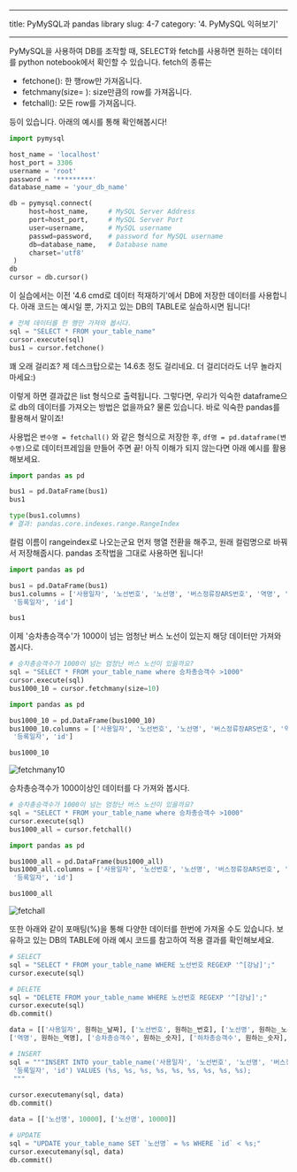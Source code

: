﻿---

title: PyMySQL과 pandas library
slug: 4-7
category: '4. PyMySQL 익혀보기'

---

PyMySQL을 사용하여 DB를 조작할 때, SELECT와 fetch를 사용하면 원하는 데이터를 python notebook에서 확인할 수 있습니다. fetch의 종류는

-   fetchone(): 한 행row만 가져옵니다.
-   fetchmany(size= ): size만큼의 row를 가져옵니다.
-   fetchall(): 모든 row를 가져옵니다.

등이 있습니다. 아래의 예시를 통해 확인해봅시다!
```python
import pymysql

host_name = 'localhost'
host_port = 3306
username = 'root'
password = '*********'
database_name = 'your_db_name'

db = pymysql.connect(
     host=host_name,     # MySQL Server Address
     port=host_port,     # MySQL Server Port
     user=username,      # MySQL username
     passwd=password,    # password for MySQL username
     db=database_name,   # Database name
     charset='utf8'
 )
db
cursor = db.cursor()
```
이 실습에서는 이전 '4.6 cmd로 데이터 적재하기'에서 DB에 저장한 데이터를 사용합니다. 아래 코드는 예시일 뿐, 가지고 있는 DB의 TABLE로 실습하시면 됩니다!
```python
# 전체 데이터를 한 행만 가져와 봅시다.
sql = "SELECT * FROM your_table_name"
cursor.execute(sql)
bus1 = cursor.fetchone()
```
꽤 오래 걸리죠? 제 데스크탑으로는 14.6초 정도 걸리네요. 더 걸리더라도 너무 놀라지 마세요:)

이렇게 하면 결과값은 list 형식으로 출력됩니다. 그렇다면, 우리가 익숙한 dataframe으로 db의 데이터를 가져오는 방법은 없을까요? 물론 있습니다. 바로 익숙한 pandas를 활용해서 말이죠!

사용법은  `변수명 = fetchall()`  와 같은 형식으로 저장한 후,  `df명 = pd.dataframe(변수명)`으로 데이터프레임을 만들어 주면 끝! 아직 이해가 되지 않는다면 아래 예시를 활용해보세요.
```python
import pandas as pd

bus1 = pd.DataFrame(bus1)
bus1 
```
```python
type(bus1.columns)
# 결과: pandas.core.indexes.range.RangeIndex
```
컬럼 이름이 rangeindex로 나오는군요 먼저 행열 전환을 해주고, 원래 컬럼명으로 바꿔서 저장해줍시다. pandas 조작법을 그대로 사용하면 됩니다!
```python
import pandas as pd

bus1 = pd.DataFrame(bus1)
bus1.columns = ['사용일자', '노선번호', '노선명', '버스정류장ARS번호', '역명', '승차총승객수', '하차총승객수',
 '등록일자', 'id']

bus1
```

이제 '승차총승객수'가 1000이 넘는 엄청난 버스 노선이 있는지 해당 데이터만 가져와 봅시다.
```python
# 승차총승객수가 1000이 넘는 엄청난 버스 노선이 있을까요?
sql = "SELECT * FROM your_table_name where 승차총승객수 >1000"
cursor.execute(sql)
bus1000_10 = cursor.fetchmany(size=10)
```
```python
import pandas as pd

bus1000_10 = pd.DataFrame(bus1000_10)
bus1000_10.columns = ['사용일자', '노선번호', '노선명', '버스정류장ARS번호', '역명', '승차총승객수', '하차총승객수',
 '등록일자', 'id']

bus1000_10
```
![fetchmany10](/basic-sql/4-6/fetchmany10.png)

승차총승객수가 1000이상인 데이터를 다 가져와 봅시다.
```python
# 승차총승객수가 1000이 넘는 엄청난 버스 노선이 있을까요?
sql = "SELECT * FROM your_table_name where 승차총승객수 >1000"
cursor.execute(sql)
bus1000_all = cursor.fetchall()
```
```python
import pandas as pd

bus1000_all = pd.DataFrame(bus1000_all)
bus1000_all.columns = ['사용일자', '노선번호', '노선명', '버스정류장ARS번호', '역명', '승차총승객수', '하차총승객수',
 '등록일자', 'id']

bus1000_all
```
![fetchall](/basic-sql/4-6/fetchall.png)

또한 아래와 같이 포매팅(%)을 통해 다양한 데이터를 한번에 가져올 수도 있습니다. 보유하고 있는 DB의 TABLE에 아래 예시 코드를 참고하여 적용 결과를 확인해보세요. 
```python
# SELECT 
sql = "SELECT * FROM your_table_name WHERE 노선번호 REGEXP '^[강남]';"
cursor.execute(sql)
```
```python
# DELETE
sql = "DELETE FROM your_table_name WHERE 노선번호 REGEXP '^[강남]';"
cursor.execute(sql)
db.commit()
```
```python
data = [['사용일자', 원하는_날짜], ['노선번호', 원하는_번호], ['노선명', 원하는_노선명], ['버스정류장ARS번호',원하는_번호], 
['역명', 원하는_역명], ['승차총승객수', 원하는_숫자], ['하차총승객수', 원하는_숫자], ['등록일자', 원하는_날짜], ['id', 원하는_id]]

# INSERT 
sql = """INSERT INTO your_table_name('사용일자', '노선번호', '노선명', '버스정류장ARS번호', '역명', '승차총승객수', '하차총승객수',
 '등록일자', 'id') VALUES (%s, %s, %s, %s, %s, %s, %s, %s, %s);
 """
 
cursor.executemany(sql, data)
db.commit()
```
```python
data = [['노선명', 10000], ['노선명', 10000]]

# UPDATE 
sql = "UPDATE your_table_name SET `노선명` = %s WHERE `id` < %s;"
cursor.executemany(sql, data)
db.commit()
```
